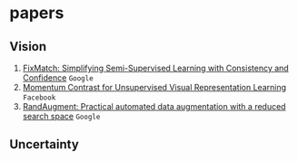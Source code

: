 # papers

## Vision
1. [FixMatch: Simplifying Semi-Supervised Learning with Consistency and Confidence](https://arxiv.org/abs/2001.07685) `Google`
2. [Momentum Contrast for Unsupervised Visual Representation Learning](https://arxiv.org/abs/1911.05722) `Facebook`
3. [RandAugment: Practical automated data augmentation with a reduced search space](https://arxiv.org/abs/1909.13719) `Google`

## Uncertainty
